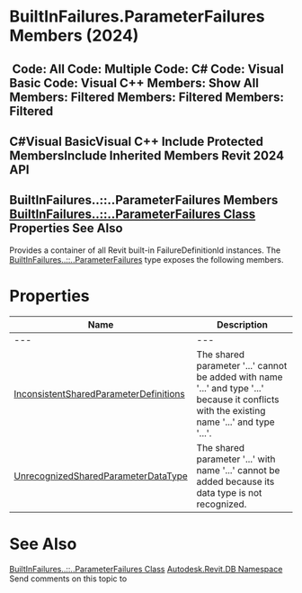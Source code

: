 # BuiltInFailures.ParameterFailures Members (2024)

﻿
 Code: All Code: Multiple Code: C# Code: Visual Basic Code: Visual C++  Members: Show All Members: Filtered Members: Filtered Members: Filtered   
---  
C#Visual BasicVisual C++
Include Protected MembersInclude Inherited Members
Revit 2024 API  
---  
BuiltInFailures..::..ParameterFailures Members  
[BuiltInFailures..::..ParameterFailures Class](14425993-8140-fe6c-3e82-54e8ed6c9fe2.md "BuiltInFailures.ParameterFailures Class") Properties See Also  
---  
Provides a container of all Revit built-in FailureDefinitionId instances.
The [BuiltInFailures..::..ParameterFailures](14425993-8140-fe6c-3e82-54e8ed6c9fe2.md "BuiltInFailures.ParameterFailures Class") type exposes the following members.
# Properties
| Name | Description |
| --- | --- |
| --- | --- | --- |
| [InconsistentSharedParameterDefinitions](9cff73ca-9155-602a-5604-9486399448aa.md "InconsistentSharedParameterDefinitions Property") | The shared parameter '...' cannot be added with name '...' and type '...' because it conflicts with the existing name '...' and type '...'. |
| [UnrecognizedSharedParameterDataType](2b499ee5-332c-d077-dfd4-1d4578ce3401.md "UnrecognizedSharedParameterDataType Property") | The shared parameter '...' with name '...' cannot be added because its data type is not recognized. |

# See Also
[BuiltInFailures..::..ParameterFailures Class](14425993-8140-fe6c-3e82-54e8ed6c9fe2.md "BuiltInFailures.ParameterFailures Class")
[Autodesk.Revit.DB Namespace](87546ba7-461b-c646-cbb1-2cb8f5bff8b2.md "Autodesk.Revit.DB Namespace")
Send comments on this topic to 